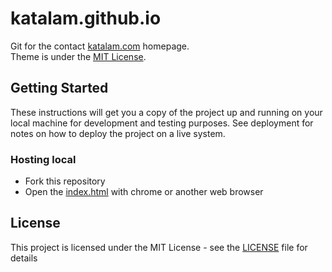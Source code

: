 # katalam.github.io

Git for the contact [katalam.com](katalam.com) homepage.<br/>
Theme is under the [MIT License](https://github.com/dashingcode/front-cover/blob/master/LICENSE).<br/>

## Getting Started

These instructions will get you a copy of the project up and running on your local machine for development and testing purposes. See deployment for notes on how to deploy the project on a live system.

### Hosting local

- Fork this repository
- Open the [index.html](index.html) with chrome or another web browser

## License

This project is licensed under the MIT License - see the [LICENSE](LICENSE) file for details
